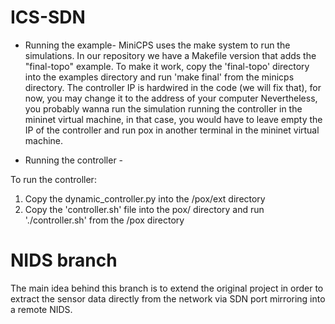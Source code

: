 # ICS-SDN

- Running the example- 
MiniCPS uses the make system to run the simulations. In our repository we have a Makefile version that adds the "final-topo" example. To make it work, copy the 'final-topo' directory into the examples directory and run 'make final' from the minicps directory. The controller IP is hardwired in the code (we will fix that), for now, you may change it to the address of your computer
Nevertheless, you probably wanna run the simulation running the controller in the mininet virtual machine, in that case, you would have to leave empty the IP of the controller and run pox in another terminal in the mininet virtual machine. 

- Running the controller -

To run the controller:
  1. Copy the dynamic_controller.py into the /pox/ext directory
  2. Copy the 'controller.sh' file into the pox/ directory and run './controller.sh' from the /pox directory
  
# NIDS branch

The main idea behind this branch is to extend the original project in order to extract the sensor data directly from the network via SDN port mirroring into a remote NIDS.
